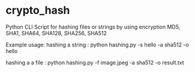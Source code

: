 # crypto_hash
Python CLI Script for hashing files or strings by using encryption MD5, SHA1, SHA64, SHA128, SHA256, SHA512 



Example usage: 
 hashing a string : python hashing.py -s hello -a sha512 -o hello 
 
 hashing a a file  : python hashing.py -f image.jpeg -a sha512 -o result.txt
 
 
 
 
